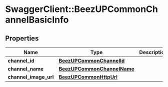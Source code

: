 # SwaggerClient::BeezUPCommonChannelBasicInfo

## Properties
Name | Type | Description | Notes
------------ | ------------- | ------------- | -------------
**channel_id** | [**BeezUPCommonChannelId**](BeezUPCommonChannelId.md) |  | 
**channel_name** | [**BeezUPCommonChannelName**](BeezUPCommonChannelName.md) |  | 
**channel_image_url** | [**BeezUPCommonHttpUrl**](BeezUPCommonHttpUrl.md) |  | 


